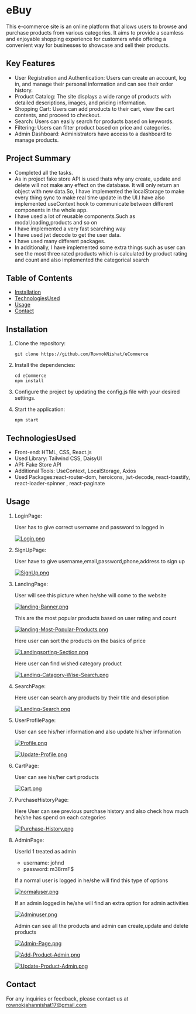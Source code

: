 # eBuy

This e-commerce site is an online platform that allows users to browse and purchase products from various categories. It aims to provide a seamless and enjoyable shopping experience for customers while offering a convenient way for businesses to showcase and sell their products.

## Key Features

- User Registration and Authentication: Users can create an account, log in, and manage their personal information and can see their order history.
- Product Catalog: The site displays a wide range of products with detailed descriptions, images, and pricing information.
- Shopping Cart: Users can add products to their cart, view the cart contents, and proceed to checkout.
- Search: Users can easily search for products based on keywords.
- Filtering: Users can filter product based on price and categories.
- Admin Dashboard: Administrators have access to a dashboard to manage products.

## Project Summary

- Completed all the tasks.
- As in project fake store API is used thats why any create, update and delete will not make any effect on the database. It will only return an object with new data.So, I have implemented the localStorage to make every thing sync to make real time update in the UI.I have also implemented useContext hook to communicate between different components in the whole app.
- I have used a lot of reusable components.Such as modal,loading,products and so on
- I have implemented a very fast searching way
- I have used jwt decode to get the user data.
- I have used many different packages.
- In additionally, I have implemented some extra things such as user can see the most three rated products which is calculated by product rating and count and also implemented the categorical search

## Table of Contents

- [Installation](#installation)
- [TechnologiesUsed](#TechnologiesUsed)
- [Usage](#usage)
- [Contact](#contact)

## Installation

1. Clone the repository:

   ```shell
   git clone https://github.com/RownokNishat/eCommerce
   ```

2. Install the dependencies:

   ```shell
   cd eCommerce
   npm install
   ```

3. Configure the project by updating the config.js file with your desired settings.

4. Start the application:

   ```shell
   npm start
   ```

## TechnologiesUsed

- Front-end: HTML, CSS, React.js
- Used Library: Tailwind CSS, DaisyUI
- API: Fake Store API
- Additional Tools: UseContext, LocalStorage, Axios
- Used Packages:react-router-dom, heroicons, jwt-decode, react-toastify, react-loader-spinner , react-paginate

## Usage

1. LoginPage:

   User has to give correct username and password to logged in

   [![Login.png](https://i.postimg.cc/T3J6vjjM/Login.png)](https://postimg.cc/qNqY83Zj)

2. SignUpPage:

   User have to give username,email,password,phone,address to sign up

   [![SignUp.png](https://i.postimg.cc/0yhqjw1q/SignUp.png)](https://postimg.cc/dhRfSD0W)

3. LandingPage:

   User will see this picture when he/she will come to the website

   [![landing-Banner.png](https://i.postimg.cc/hPcQtVff/landing-Banner.png)](https://postimg.cc/XX1Y2GKb)

   This are the most popular products based on user rating and count

   [![landing-Most-Popular-Products.png](https://i.postimg.cc/7hY4pPZY/landing-Most-Popular-Products.png)](https://postimg.cc/YGVTFHFJ)

   Here user can sort the products on the basics of price

   [![Landingsorting-Section.png](https://i.postimg.cc/QCtLf6fF/Landingsorting-Section.png)](https://postimg.cc/Kkdsz5Sb)

   Here user can find wished category product

   [![Landing-Catagory-Wise-Search.png](https://i.postimg.cc/CKVW3MvT/Landing-Catagory-Wise-Search.png)](https://postimg.cc/qNjbnrVj)

4. SearchPage:

   Here user can search any products by their title and description

   [![Landing-Search.png](https://i.postimg.cc/85Z9fRTN/Landing-Search.png)](https://postimg.cc/1nNJLNgj)

5. UserProfilePage:

   User can see his/her information and also update his/her information

   [![Profile.png](https://i.postimg.cc/fLJXKpgd/Profile.png)](https://postimg.cc/VrPdsGws)

   [![Update-Profile.png](https://i.postimg.cc/JhQKgfqd/Update-Profile.png)](https://postimg.cc/KKRn3sCn)

6. CartPage:

   User can see his/her cart products

   [![Cart.png](https://i.postimg.cc/3N0R4HfL/Cart.png)](https://postimg.cc/xNYYhB2H)

7. PurchaseHistoryPage:

   Here User can see previous purchase history and also check how much he/she has spend on each categories

   [![Purchase-History.png](https://i.postimg.cc/Cx5Fz0Zb/Purchase-History.png)](https://postimg.cc/NKhhzWk0)

8. AdminPage:

   UserId 1 treated as admin

   - username: johnd
   - password: m38rmF$

   If a normal user is logged in he/she will find this type of options

   [![normaluser.png](https://i.postimg.cc/vHrjWwY0/normaluser.png)](https://postimg.cc/RN0XB8nt)

   If an admin logged in he/she will find an extra option for admin activities

   [![Adminuser.png](https://i.postimg.cc/0ytVf8L0/Adminuser.png)](https://postimg.cc/21Zdjfj1)

   Admin can see all the products and admin can create,update and delete products

   [![Admin-Page.png](https://i.postimg.cc/jS0WfLby/Admin-Page.png)](https://postimg.cc/vchHF8Dm)

   [![Add-Product-Admin.png](https://i.postimg.cc/TPvrTt1M/Add-Product-Admin.png)](https://postimg.cc/CRJZNHbm)

   [![Update-Product-Admin.png](https://i.postimg.cc/D0wNBv3g/Update-Product-Admin.png)](https://postimg.cc/qhWQ7dRh)

## Contact

For any inquiries or feedback, please contact us at rownokjahannishat17@gmail.com
